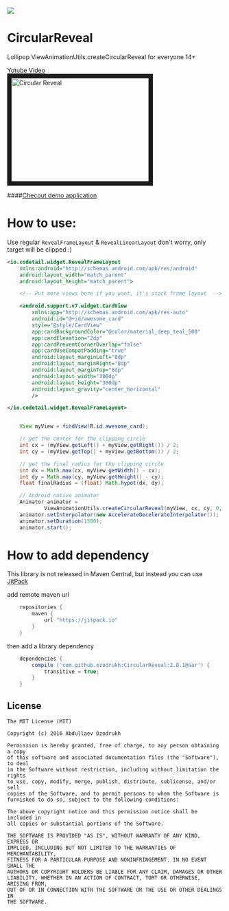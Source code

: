[![](https://www.jitpack.io/v/Ozodrukh/CircularReveal.svg)](https://www.jitpack.io/#Ozodrukh/CircularReveal)

CircularReveal
==============

Lollipop ViewAnimationUtils.createCircularReveal for everyone 14+

<a href="http://www.youtube.com/watch?feature=player_embedded&v=tPjpF75-BWA
" target="_blank">Yotube Video <br /> <img src="http://img.youtube.com/vi/tPjpF75-BWA/0.jpg"
alt="Circular Reveal" width="320" height="240" border="10" /></a>

####[Checout demo application ](https://github.com/ozodrukh/CircularReveal/releases)


How to use:
======

Use regular `RevealFrameLayout` & `RevealLinearLayout` don't worry, only target will be clipped :)

```xml
<io.codetail.widget.RevealFrameLayout
    xmlns:android="http://schemas.android.com/apk/res/android"
    android:layout_width="match_parent"
    android:layout_height="match_parent">

    <!-- Put more views here if you want, it's stock frame layout  -->

    <android.support.v7.widget.CardView
        xmlns:app="http://schemas.android.com/apk/res-auto"
        android:id="@+id/awesome_card"
        style="@style/CardView"
        app:cardBackgroundColor="@color/material_deep_teal_500"
        app:cardElevation="2dp"
        app:cardPreventCornerOverlap="false"
        app:cardUseCompatPadding="true"
        android:layout_marginLeft="8dp"
        android:layout_marginRight="8dp"
        android:layout_marginTop="8dp"
        android:layout_width="300dp"
        android:layout_height="300dp"
        android:layout_gravity="center_horizontal"
        />

</io.codetail.widget.RevealFrameLayout>
```

```java

    View myView = findView(R.id.awesome_card);

    // get the center for the clipping circle
    int cx = (myView.getLeft() + myView.getRight()) / 2;
    int cy = (myView.getTop() + myView.getBottom()) / 2;

    // get the final radius for the clipping circle
    int dx = Math.max(cx, myView.getWidth() - cx);
    int dy = Math.max(cy, myView.getHeight() - cy);
    float finalRadius = (float) Math.hypot(dx, dy);

    // Android native animator
    Animator animator =
            ViewAnimationUtils.createCircularReveal(myView, cx, cy, 0, finalRadius);
    animator.setInterpolator(new AccelerateDecelerateInterpolator());
    animator.setDuration(1500);
    animator.start();

```

How to add dependency
=====================

This library is not released in Maven Central, but instead you can use [JitPack](https://www.jitpack.io/#ozodrukh/CircularReveal)

add remote maven url

```groovy
	repositories {
	    maven {
	        url "https://jitpack.io"
	    }
	}
```

then add a library dependency

```groovy
	dependencies {
	    compile ('com.github.ozodrukh:CircularReveal:2.0.1@aar') {
	        transitive = true;
	    }
	}
```


License
--------

    The MIT License (MIT)

    Copyright (c) 2016 Abdullaev Ozodrukh

    Permission is hereby granted, free of charge, to any person obtaining a copy
    of this software and associated documentation files (the "Software"), to deal
    in the Software without restriction, including without limitation the rights
    to use, copy, modify, merge, publish, distribute, sublicense, and/or sell
    copies of the Software, and to permit persons to whom the Software is
    furnished to do so, subject to the following conditions:

    The above copyright notice and this permission notice shall be included in
    all copies or substantial portions of the Software.

    THE SOFTWARE IS PROVIDED "AS IS", WITHOUT WARRANTY OF ANY KIND, EXPRESS OR
    IMPLIED, INCLUDING BUT NOT LIMITED TO THE WARRANTIES OF MERCHANTABILITY,
    FITNESS FOR A PARTICULAR PURPOSE AND NONINFRINGEMENT. IN NO EVENT SHALL THE
    AUTHORS OR COPYRIGHT HOLDERS BE LIABLE FOR ANY CLAIM, DAMAGES OR OTHER
    LIABILITY, WHETHER IN AN ACTION OF CONTRACT, TORT OR OTHERWISE, ARISING FROM,
    OUT OF OR IN CONNECTION WITH THE SOFTWARE OR THE USE OR OTHER DEALINGS IN
    THE SOFTWARE.
